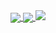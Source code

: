 <a href="https://github.com/kolton-musgrove">
  <img align="center" src="https://github-readme-stats.vercel.app/api?username=kolton-musgrove" />
</a>
<a href="https://github.com/kolton-musgrove">
  <img align="center" src="https://github-readme-stats.vercel.app/api/top-langs/?username=kolton-musgrove&layout=compact" />
  <img aling="center" src="https://komarev.com/ghpvc/?username=kolton-musgrove") />
</a>
